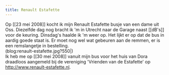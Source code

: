 ```yaml
---
title: Renault Estafette
---
```

Op [[23 mei 2008]] kocht ik mijn Renault Estafette busje van een dame uit Oss. Diezelfde dag nog bracht ik 'm in Utrecht naar de Garage naast [[dB's]] voor de keuring. Dinsdag's haalde ik 'm weer op. Het lijkt er op dat de bus in aardig goede staat is. Er moet nog wel wat gebeuren aan de remmen, er is een remslangetje in bestelling.
\
(blog:renault-estafette.jpg?550|)
\
Ik heb me op [[30 mei 2008]] vanuit mijn bus voor het huis van Dora draadloos aangemeld bij de vereniging 'Vrienden van de Estafette' op http://www.renault-estafette.nl.
